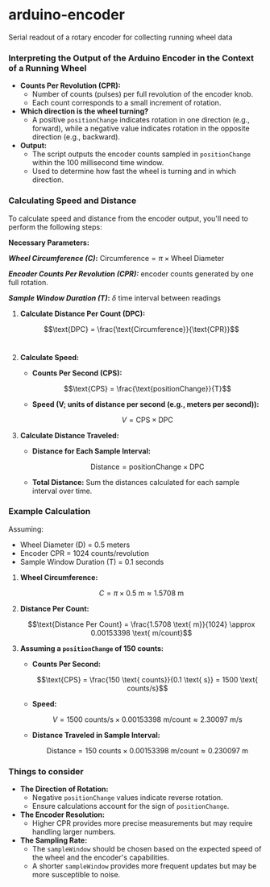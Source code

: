 # arduino-encoder

Serial readout of a rotary encoder for collecting running wheel data

### **Interpreting the Output of the Arduino Encoder in the Context of a Running Wheel**

- **Counts Per Revolution (CPR):**
    - Number of counts (pulses) per full revolution of the encoder knob.
    - Each count corresponds to a small increment of rotation.
- **Which direction is the wheel turning?**
    - A positive `positionChange` indicates rotation in one direction (e.g., forward), while a negative value indicates rotation in the opposite direction (e.g., backward).
- **Output:**
    - The script outputs the encoder counts sampled in `positionChange` within the 100 millisecond time window.
    - Used to determine how fast the wheel is turning and in which direction.

### **Calculating Speed and Distance**

To calculate speed and distance from the encoder output, you'll need to perform the following steps:

**Necessary Parameters:**
    
 ***Wheel Circumference (C)*:**  $\text{Circumference}=π×\text{Wheel Diameter}$

 
 ***Encoder Counts Per Revolution (CPR):*** encoder counts generated by one full rotation.

 
 ***Sample Window Duration (T)*:** $\delta$ time interval between readings
 

1. **Calculate Distance Per Count (DPC):**


   $$\text{DPC} = \frac{\text{Circumference}}{\text{CPR}}$$​
2. **Calculate Speed:**
    
    - **Counts Per Second (CPS):**
  
      
        $$\text{CPS} = \frac{\text{positionChange}}{T}$$
    - **Speed (V; units of distance per second (e.g., meters per second)):**
  
      
        $$V = \text{CPS} \times \text{DPC}$$
3. **Calculate Distance Traveled:**
    
    - **Distance for Each Sample Interval:**
      
      $$\text{Distance} = \text{positionChange} \times \text{DPC}$$
      
    - **Total Distance:** Sum the distances calculated for each sample interval over time.

### **Example Calculation**

Assuming:

- Wheel Diameter (D) = 0.5 meters
- Encoder CPR = 1024 counts/revolution
- Sample Window Duration (T) = 0.1 seconds

1. **Wheel Circumference:**

   
    $$C = \pi \times 0.5 \text{ m} \approx 1.5708 \text{ m}$$
3. **Distance Per Count:**

   
    $$\text{Distance Per Count} = \frac{1.5708 \text{ m}}{1024} \approx 0.00153398 \text{ m/count}$$
4. **Assuming a `positionChange` of 150 counts:**
    
    - **Counts Per Second:**
  
      
        $$\text{CPS} = \frac{150 \text{ counts}}{0.1 \text{ s}} = 1500 \text{ counts/s}$$
      
    - **Speed:**
  
      
        $$V = 1500 \text{ counts/s} \times 0.00153398 \text{ m/count} \approx 2.30097 \text{ m/s}$$
      
    - **Distance Traveled in Sample Interval:**
  
      
        $$\text{Distance} = 150 \text{ counts} \times 0.00153398 \text{ m/count} \approx 0.230097 \text{ m}$$
      

### **Things to consider**

- **The Direction of Rotation:**
    - Negative `positionChange` values indicate reverse rotation.
    - Ensure calculations account for the sign of `positionChange`.
- **The Encoder Resolution:**
    - Higher CPR provides more precise measurements but may require handling larger numbers.
- **The Sampling Rate:**
    - The `sampleWindow` should be chosen based on the expected speed of the wheel and the encoder's capabilities.
    - A shorter `sampleWindow` provides more frequent updates but may be more susceptible to noise.

